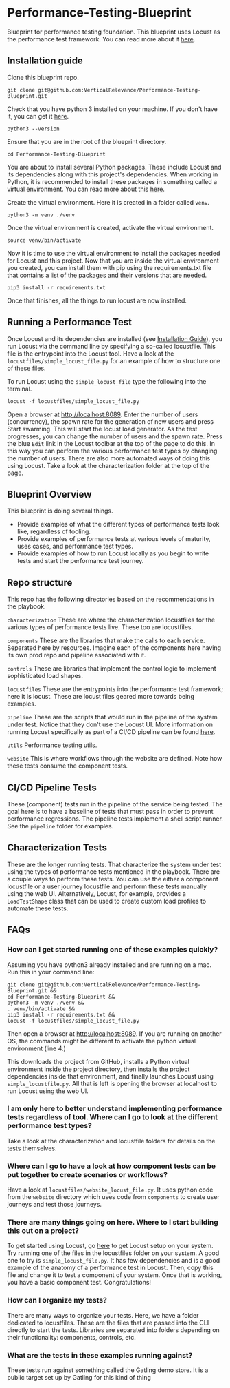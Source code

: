 # Performance-Testing-Blueprint

Blueprint for performance testing foundation. This blueprint uses Locust as the performance test framework. You can read more about it [here](docs.locust.io).

## Installation guide

Clone this blueprint repo.

`git clone git@github.com:VerticalRelevance/Performance-Testing-Blueprint.git`

Check that you have python 3 installed on your machine. If you don't have it, you can get it [here](https://www.python.org/downloads/).

`python3 --version`

Ensure that you are in the root of the blueprint directory.

`cd Performance-Testing-Blueprint`

You are about to install several Python packages. These include Locust and its dependencies along with this project's dependencies. When working in Python, it is recommended to install these packages in something called a virtual environment. You can read more about this [here](https://docs.python.org/3/tutorial/venv.html).

Create the virtual environment. Here it is created in a folder called `venv`.

`python3 -m venv ./venv`

Once the virtual environment is created, activate the virtual environment.

`source venv/bin/activate`

Now it is time to use the virtual environment to install the packages needed for Locust and this project. Now that you are inside the virtual environment you created, you can install them with pip using the requirements.txt file that contains a list of the packages and their versions that are needed.

`pip3 install -r requirements.txt`

Once that finishes, all the things to run locust are now installed.

## Running a Performance Test

Once Locust and its dependencies are installed (see [Installation Guide](#installation-guide)), you run Locust via the command line by specifying a so-called locustfile. This file is the entrypoint into the Locust tool. Have a look at the `locustfiles/simple_locust_file.py` for an example of how to structure one of these files.

To run Locust using the `simple_locust_file` type the following into the terminal.

`locust -f locustfiles/simple_locust_file.py`

Open a browser at [http://localhost:8089](http://localhost:8089). Enter the number of users (concurrency), the spawn rate for the generation of new users and press Start swarming. This will start the locust load generator. As the test progresses, you can change the number of users and the spawn rate. Press the blue `Edit` link in the Locust toolbar at the top of the page to do this. In this way you can perform the various performance test types by changing the number of users. There are also more automated ways of doing this using Locust. Take a look at the characterization folder at the top of the page.

## Blueprint Overview
This blueprint is doing several things.
- Provide examples of what the different types of performance tests look like, regardless of tooling.
- Provide examples of performance tests at various levels of maturity, uses cases, and performance test types.
- Provide examples of how to run Locust locally as you begin to write tests and start the performance test journey.

## Repo structure

This repo has the following directories based on the recommendations in the playbook.

`characterization` These are where the characterization locustfiles for the various types of performance tests live. These too are locustfiles.

`components` These are the libraries that make the calls to each service. Separated here by resources. Imagine each of the components here having its own prod repo and pipeline associated with it.

`controls` These are libraries that implement the control logic to implement sophisticated load shapes.

`locustfiles` These are the entrypoints into the performance test framework; here it is locust. These are locust files geared more towards being examples.

`pipeline` These are the scripts that would run in the pipeline of the system under test. Notice that they don't use the Locust UI. More information on running Locust specifically as part of a CI/CD pipeline can be found [here](https://docs.locust.io/en/stable/running-without-web-ui.html).

`utils` Performance testing utils.

`website` This is where workflows through the website are defined. Note how these tests consume the component tests.

## CI/CD Pipeline Tests

These (component) tests run in the pipeline of the service being tested. The goal here is to have a baseline of tests that must pass in order to prevent performance regressions. The pipeline tests implement a shell script runner. See the `pipeline` folder for examples.

## Characterization Tests

These are the longer running tests. That characterize the system under test using the types of performance tests mentioned in the playbook. There are a couple ways to perform these tests. You can use the either a component locustfile or a user journey locustfile and perform these tests manually using the web UI. Alternatively, Locust, for example, provides a `LoadTestShape` class that can be used to create custom load profiles to automate these tests. 

## FAQs

### How can I get started running one of these examples quickly?
Assuming you have python3 already installed and are running on a mac. Run this in your command line:
```
git clone git@github.com:VerticalRelevance/Performance-Testing-Blueprint.git &&
cd Performance-Testing-Blueprint && 
python3 -m venv ./venv &&
. venv/bin/activate &&
pip3 install -r requirements.txt &&
locust -f locustfiles/simple_locust_file.py
```
Then open a browser at [http://localhost:8089](http://localhost:8089).
If you are running on another OS, the commands might be different to activate the python virtual environment (line 4.)

This downloads the project from GitHub, installs a Python virtual environment inside the project directory, then installs the project dependencies inside that environment, and finally launches Locust using `simple_locustfile.py`. All that is left is opening the browser at localhost to run Locust using the web UI.

### I am only here to better understand implementing performance tests regardless of tool. Where can I go to look at the different performance test types?
Take a look at the characterization and locustfile folders for details on the tests themselves.

### Where can I go to have a look at how component tests can be put together to create scenarios or workflows?
Have a look at `locustfiles/website_locust_file.py`. It uses python code from the `website` directory which uses code from `components` to create user journeys and test those journeys.

### There are many things going on here. Where to I start building this out on a project?
To get started using Locust, go [here](https://docs.locust.io/en/stable/quickstart.html) to get Locust setup on your system. Try running one of the files in the locustfiles folder on your system. A good one to try is `simple_locust_file.py`. It has few dependencies and is a good example of the anatomy of a performance test in Locust. Then, copy this file and change it to test a component of your system. Once that is working, you have a basic component test. Congratulations!

### How can I organize my tests?
There are many ways to organize your tests. Here, we have a folder dedicated to locustfiles. These are the files that are passed into the CLI directly to start the tests. Libraries are separated into folders depending on their functionality: components, controls, etc.

### What are the tests in these examples running against?
These tests run against something called the Gatling demo store. It is a public target set up by Gatling for this kind of thing
